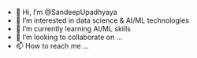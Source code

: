 - 👋 Hi, I’m @SandeepUpadhyaya
- 👀 I’m interested in data science & AI/ML technologies
- 🌱 I’m currently learning AI/ML skills
- 💞️ I’m looking to collaborate on ...
- 📫 How to reach me ...

<!---
SandeepUpadhyaya/SandeepUpadhyaya is a ✨ special ✨ repository because its `README.md` (this file) appears on your GitHub profile.
You can click the Preview link to take a look at your changes.
--->
